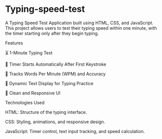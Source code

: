 # Typing-speed-test

A Typing Speed Test Application built using HTML, CSS, and JavaScript. This project allows users to test their typing speed within one minute, with the timer starting only after they begin typing.

Features

⏳ 1-Minute Typing Test

🚀 Timer Starts Automatically After First Keystroke

🎯 Tracks Words Per Minute (WPM) and Accuracy

📜 Dynamic Text Display for Typing Practice

🎨 Clean and Responsive UI

Technologies Used

HTML: Structure of the typing interface.

CSS: Styling, animations, and responsive design.

JavaScript: Timer control, text input tracking, and speed calculation.
